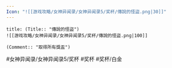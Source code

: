 ```yaml
---
Icon: "![[游戏攻略/女神异闻录/女神异闻录5/奖杯/傳說的怪盜.png|30]]"
---
```

```ad-common-platinum-trophy
title: (Title:: "傳說的怪盜")
![[游戏攻略/女神异闻录/女神异闻录5/奖杯/傳說的怪盜.png|100]]

(Comment:: "取得所有獎盃")
```

#女神异闻录/女神异闻录5/奖杯 #奖杯 #奖杯/白金
